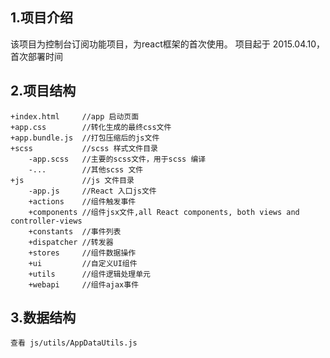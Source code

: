 ## 1.项目介绍
 该项目为控制台订阅功能项目，为react框架的首次使用。
 项目起于 2015.04.10，首次部署时间

## 2.项目结构

    +index.html     //app 启动页面
    +app.css        //转化生成的最终css文件
    +app.bundle.js  //打包压缩后的js文件
    +scss           //scss 样式文件目录
        -app.scss   //主要的scss文件，用于scss 编译
        -...        //其他scss 文件
    +js             //js 文件目录
        -app.js     //React 入口js文件
        +actions    //组件触发事件
        +components //组件jsx文件,all React components, both views and controller-views
        +constants  //事件列表
        +dispatcher //转发器
        +stores     //组件数据操作
        +ui         //自定义UI组件
        +utils      //组件逻辑处理单元
        +webapi     //组件ajax事件


## 3.数据结构
    查看 js/utils/AppDataUtils.js
    









































